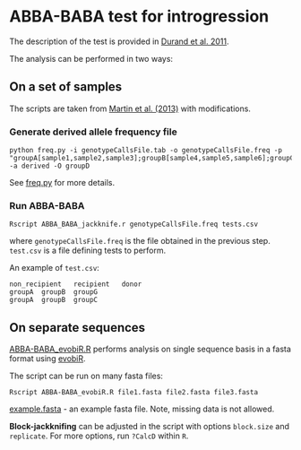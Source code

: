 # ABBA-BABA test for introgression


The description of the test is provided in [Durand et al. 2011](http://mbe.oxfordjournals.org/content/28/8/2239.short).

The analysis can be performed in two ways:

## On a set of samples

The scripts are taken from [Martin et al. (2013)](http://datadryad.org/resource/doi:10.5061/dryad.dk712) with modifications.

### Generate derived allele frequency file

```
python freq.py -i genotypeCallsFile.tab -o genotypeCallsFile.freq -p "groupA[sample1,sample2,sample3];groupB[sample4,sample5,sample6];groupC[sample7,sample8,sample9];groupD[sample10];groupG[sample11,sample12]" -a derived -O groupD
```

See [freq.py](freq.py) for more details.


### Run ABBA-BABA

```
Rscript ABBA_BABA_jackknife.r genotypeCallsFile.freq tests.csv 
```

where `genotypeCallsFile.freq` is the file obtained in the previous step. `test.csv` is a file defining tests to perform.
  
An example of `test.csv`:
```
non_recipient   recipient   donor
groupA	groupB	groupG
groupA	groupB	groupC

```

## On separate sequences


[ABBA-BABA_evobiR.R](ABBA-BABA_evobiR.R) performs analysis on single sequence basis in a fasta format using [evobiR](https://cran.r-project.org/web/packages/evobiR/index.html).

The script can be run on many fasta files:

```
Rscript ABBA-BABA_evobiR.R file1.fasta file2.fasta file3.fasta
```
[example.fasta](example.fasta) - an example fasta file. Note, missing data is not allowed.

**Block-jackknifing** can be adjusted in the script with options `block.size` and `replicate`. For more options, run `?CalcD` within `R`.